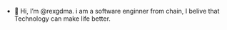 - 👋 Hi, I’m @rexgdma.
i am a software enginner from chain, I belive that Technology can make life better.
<!---
rexgdma/rexgdma is a ✨ special ✨ repository because its `README.md` (this file) appears on your GitHub profile.
You can click the Preview link to take a look at your changes.
--->

